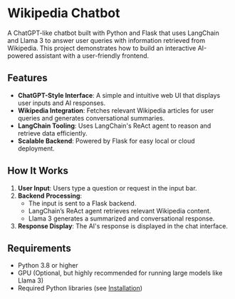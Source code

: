 # Wikipedia Chatbot

A ChatGPT-like chatbot built with Python and Flask that uses LangChain and Llama 3 to answer user queries with information retrieved from Wikipedia. This project demonstrates how to build an interactive AI-powered assistant with a user-friendly frontend.

## Features

- **ChatGPT-Style Interface**: A simple and intuitive web UI that displays user inputs and AI responses.
- **Wikipedia Integration**: Fetches relevant Wikipedia articles for user queries and generates conversational summaries.
- **LangChain Tooling**: Uses LangChain's ReAct agent to reason and retrieve data efficiently.
- **Scalable Backend**: Powered by Flask for easy local or cloud deployment.


## How It Works

1. **User Input**: Users type a question or request in the input bar.
2. **Backend Processing**:
   - The input is sent to a Flask backend.
   - LangChain’s ReAct agent retrieves relevant Wikipedia content.
   - Llama 3 generates a summarized and conversational response.
3. **Response Display**: The AI's response is displayed in the chat interface.

## Requirements

- Python 3.8 or higher
- GPU (Optional, but highly recommended for running large models like Llama 3)
- Required Python libraries (see [Installation](#installation))

